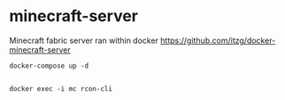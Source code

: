 # minecraft-server
Minecraft fabric server ran within docker
https://github.com/itzg/docker-minecraft-server

    docker-compose up -d


    docker exec -i mc rcon-cli
